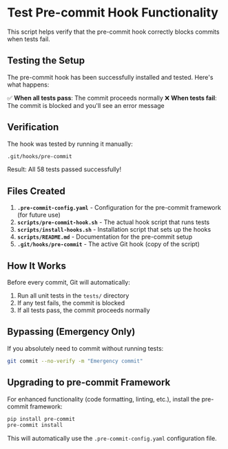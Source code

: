 # Test Pre-commit Hook Functionality

This script helps verify that the pre-commit hook correctly blocks commits when tests fail.

## Testing the Setup

The pre-commit hook has been successfully installed and tested. Here's what happens:

✅ **When all tests pass**: The commit proceeds normally
❌ **When tests fail**: The commit is blocked and you'll see an error message

## Verification

The hook was tested by running it manually:
```bash
.git/hooks/pre-commit
```

Result: All 58 tests passed successfully!

## Files Created

1. **`.pre-commit-config.yaml`** - Configuration for the pre-commit framework (for future use)
2. **`scripts/pre-commit-hook.sh`** - The actual hook script that runs tests
3. **`scripts/install-hooks.sh`** - Installation script that sets up the hooks
4. **`scripts/README.md`** - Documentation for the pre-commit setup
5. **`.git/hooks/pre-commit`** - The active Git hook (copy of the script)

## How It Works

Before every commit, Git will automatically:

1. Run all unit tests in the `tests/` directory
2. If any test fails, the commit is blocked
3. If all tests pass, the commit proceeds normally

## Bypassing (Emergency Only)

If you absolutely need to commit without running tests:
```bash
git commit --no-verify -m "Emergency commit"
```

## Upgrading to pre-commit Framework

For enhanced functionality (code formatting, linting, etc.), install the pre-commit framework:

```bash
pip install pre-commit
pre-commit install
```

This will automatically use the `.pre-commit-config.yaml` configuration file.
